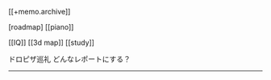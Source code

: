[[+memo.archive]]



[roadmap]
[[piano]]

[[IQ]]
[[3d map]]
[[study]]


ドロピザ巡礼
どんなレポートにする？










---




